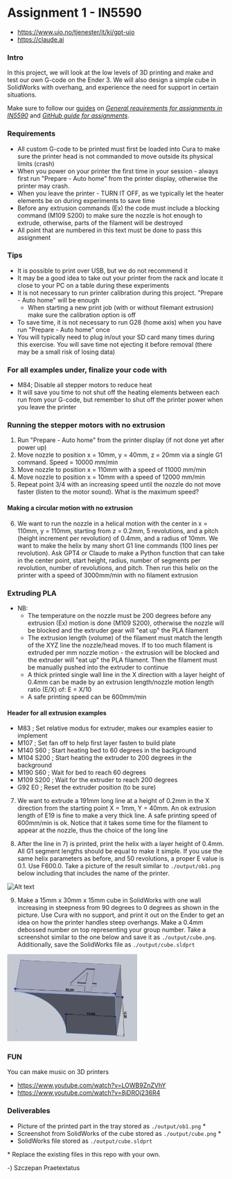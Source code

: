 # Assignment 1 - IN5590

- https://www.uio.no/tjenester/it/ki/gpt-uio
- https://claude.ai

### Intro
In this project, we will look at the low levels of 3D printing and make and test our own G-code on the Ender 3. We will also design a simple cube in SolidWorks with overhang, and experience the need for support in certain situations.

Make sure to follow our [guides](https://www.uio.no/studier/emner/matnat/ifi/IN5590/h24/guides/) on [*General requirements for assignments in IN5590*](https://www.uio.no/studier/emner/matnat/ifi/IN5590/h24/guides/general_requirements.html) and [*GitHub guide for assignments*](https://www.uio.no/studier/emner/matnat/ifi/IN5590/h24/guides/github_guide.html).

### Requirements
- All custom G-code to be printed must first be loaded into Cura to make sure the printer head is not commanded to move outside its physical limits (crash)
- When you power on your printer the first time in your session - always first run "Prepare - Auto home" from the printer display, otherwise the printer may crash.
- When you leave the printer - TURN IT OFF, as we typically let the heater elements be on during experiments to save time
- Before any extrusion commands (Ex) the code must include a blocking command (M109 S200) to make sure the nozzle is hot enough to extrude, otherwise, parts of the filament will be destroyed
- All point that are numbered in this text must be done to pass this assignment

### Tips
- It is possible to print over USB, but we do not recommend it
- It may be a good idea to take out your printer from the rack and locate it close to your PC on a table during these experiments
- It is not necessary to run printer calibration during this project. "Prepare - Auto home" will be enough
  - When starting a new print job (with or without filemant extrusion) make sure the calibration option is off
- To save time, it is not necessary to run G28 (home axis) when you have run "Prepare - Auto home" once
- You will typically need to plug in/out your SD card many times during this exercise. You will save time not ejecting it before removal (there may be a small risk of losing data)
 
### For all examples under, finalize your code with 
  - M84; Disable all stepper motors to reduce heat
  - It will save you time to not shut off the heating elements between each run from your G-code, but remember to shut off the printer power when you leave the printer 

### Running the stepper motors with no extrusion

1) Run "Prepare - Auto home" from the printer display (if not done yet after power up)
2) Move nozzle to position x = 10mm, y = 40mm, z = 20mm via a single G1 command. Speed = 10000 mm/min
3) Move nozzle to position x = 110mm with a speed of 11000 mm/min
4) Move nozzle to position x = 10mm with a speed of 12000 mm/min
5) Repeat point 3/4 with an increasing speed until the nozzle do not move faster (listen to the motor sound). What is the maximum speed? 

#### Making a circular motion with no extrusion

6) We want to run the nozzle in a helical motion with the center in x = 110mm, y = 110mm, starting from z = 0.2mm, 5 revolutions, and a pitch (height increment per revolution) of 0.4mm, and a radius of 10mm. We want to make the helix by many short G1 line commands (100 lines per revolution). Ask GPT4 or Claude to make a Python function that can take in the center point, start height, radius, number of segments per revolution, number of revolutions, and pitch. Then run this helix on the printer with a speed of 3000mm/min with no filament extrusion

### Extruding PLA

- NB:
  - The temperature on the nozzle must be 200 degrees before any extrusion (Ex) motion is done (M109 S200), otherwise the nozzle will be blocked and the extruder gear will "eat up" the PLA filament
  - The extrusion length (volume) of the filament must match the length of the XYZ line the nozzle/head moves. If to too much filament is extruded per mm nozzle motion - the extrusion will be blocked and the extruder will "eat up" the PLA filament. Then the filament must be manually pushed into the extruder to continue
  - A thick printed single wall line in the X direction with a layer height of 0.4mm can be made by an extrusion length/nozzle motion length ratio (E/X) of: E = X/10   
  - A safe printing speed can be 600mm/min 

#### Header for all extrusion examples
- M83 ; Set relative modus for extruder, makes our examples easier to implement
- M107 ; Set fan off to help first layer fasten to build plate
- M140 S60 ; Start heating bed to 60 degrees in the background
- M104 S200 ; Start heating the extruder to 200 degrees in the background
- M190 S60 ; Wait for bed to reach 60 degrees
- M109 S200 ; Wait for the extruder to reach 200 degrees
- G92 E0 ; Reset the extruder position (to be sure)

7) We want to extrude a 191mm long line at a height of 0.2mm in the X direction from the starting point X = 1mm, Y = 40mm. An ok extrusion length of E19 is fine to make a very thick line. A safe printing speed of 600mm/min is ok. Notice that it takes some time for the filament to appear at the nozzle, thus the choice of the long line

8) After the line in 7) is printed, print the helix with a layer height of 0.4mm. All G1 segment lengths should be equal to make it simple. If you use the same helix parameters as before, and 50 revolutions, a proper E value is 0.1. Use F600.0. Take a picture of the result similar to `./output/ob1.png` below including that includes the name of the printer. 

<img src="./output/ob1.png" alt="Alt text" width="300" height="200">

9) Make a 15mm x 30mm x 15mm cube in SolidWorks with one wall increasing in steepness from 90 degrees to 0 degrees as shown in the picture. Use Cura with no support, and print it out on the Ender to get an idea on how the printer handles steep overhangs. Make a 0.4mm debossed number on top representing your group number. Take a screenshot similar to the one below and save it as `./output/cube.png`. Additionally, save the SolidWorks file as `./output/cube.sldprt`

<img src="./output/cube.png" alt="Alt text" width="300" height="200">

### FUN 
You can make music on 3D printers
- https://www.youtube.com/watch?v=LOWB9ZnZVhY
- https://www.youtube.com/watch?v=8jDROj236R4



### Deliverables

- Picture of the printed part in the tray stored as `./output/ob1.png` \*
- Screenshot from SolidWorks of the cube stored as `./output/cube.png` \*
- SolidWorks file stored as `./output/cube.sldprt`

\* Replace the existing files in this repo with your own.


-) Szczepan Praetextatus
